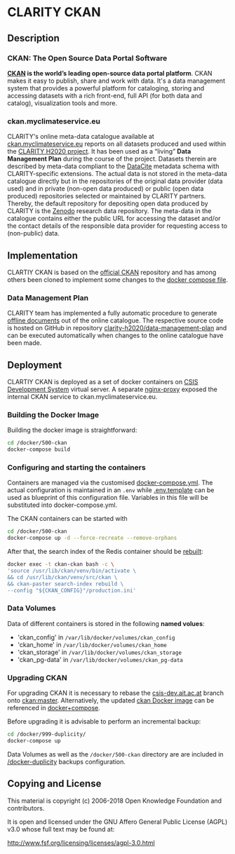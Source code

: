 # CLARITY CKAN

## Description

### CKAN: The Open Source Data Portal Software

**[CKAN](http://ckan.org/) is the world’s leading open-source data portal platform**.
CKAN makes it easy to publish, share and work with data. It's a data management
system that provides a powerful platform for cataloging, storing and accessing
datasets with a rich front-end, full API (for both data and catalog), visualization
tools and more.

### ckan.myclimateservice.eu

CLARITY's online meta-data catalogue available at [ckan.myclimateservice.eu](https://ckan.myclimateservice.eu/) reports on all datasets produced and used within the [CLARITY H2020 project](https://clarity-h2020.eu/). It has been used as a “living” **Data Management Plan** during the course of the project. Datasets therein are described by meta-data compliant to the [DataCite](https://datacite.org/)  metadata schema with CLARITY-specific extensions. The actual data is not stored in the meta-data catalogue directly but in the repositories of the original data provider (data used) and in private (non-open data produced) or public (open data produced) repositories selected or maintained by CLARITY partners. Thereby, the default repository for depositing open data produced by CLARITY is the [Zenodo](https://zenodo.org/communities/clarity) research data repository. The meta-data in the catalogue contains either the public URL for accessing the dataset and/or the contact details of the responsible data provider for requesting access to (non-public) data.

## Implementation 

CLARTIY CKAN is based on the [official CKAN](https://github.com/ckan/ckan) repository and has among others been cloned to implement some changes to the [docker compose file](https://github.com/clarity-h2020/ckan/blob/csis-dev.ait.ac.at/contrib/docker/docker-compose.yml).

### Data Management Plan

CLARITY team has implemented a fully automatic procedure to generate [offline documents](https://github.com/clarity-h2020/data-management-plan/releases) out of the online catalogue. The respective source code is hosted on GitHub in repository [clarity-h2020/data-management-plan](https://github.com/clarity-h2020/data-management-plan/) and can be executed automatically when changes to the online catalogue have been made. 

## Deployment

CLARTIY CKAN is deployed as a set of docker containers on [CSIS Development System](https://github.com/clarity-h2020/csis#csis-development-system) virtual server. A separate [nginx-proxy](https://github.com/clarity-h2020/docker-compose-letsencrypt-nginx-proxy-companion/tree/csis-dev.ait.ac.at) exposed the internal CKAN service to ckan.myclimateservice.eu. 

### Building the Docker Image

Building the docker image is straightforward:

```sh
cd /docker/500-ckan
docker-compose build
```

### Configuring and starting the containers
Containers are managed via the customised [docker-compose.yml](https://github.com/clarity-h2020/ckan/blob/csis-dev.ait.ac.at/contrib/docker/docker-compose.yml). The actual configuration is maintained in an `.env` while [.env.template](https://github.com/clarity-h2020/ckan/blob/csis-dev.ait.ac.at/contrib/docker/.env.template) can be used as blueprint of this configuration file. Variables in this file will be substituted into docker-compose.yml.

The CKAN containers can be started with

```sh
cd /docker/500-ckan
docker-compose up -d --force-recreate --remove-orphans
```

After that, the search index of the Redis container should be [rebuilt](https://github.com/clarity-h2020/ckan/issues/11):

```sh
docker exec -t ckan-ckan bash -c \
'source /usr/lib/ckan/venv/bin/activate \
&& cd /usr/lib/ckan/venv/src/ckan \
&& ckan-paster search-index rebuild \
--config "${CKAN_CONFIG}"/production.ini'
```
### Data Volumes

Data of different containers is stored in the following **named volues**:

- 'ckan_config' in `/var/lib/docker/volumes/ckan_config`
- 'ckan_home' in `/var/lib/docker/volumes/ckan_home`
- 'ckan_storage' in `/var/lib/docker/volumes/ckan_storage`
- 'ckan_pg-data' in `/var/lib/docker/volumes/ckan_pg-data`

### Upgrading CKAN

For upgrading CKAN it is necessary to rebase the [csis-dev.ait.ac.at](https://github.com/clarity-h2020/ckan/tree/csis-dev.ait.ac.at) branch onto [ckan:master](https://github.com/ckan/ckan/compare/master...clarity-h2020:csis-dev.ait.ac.at). Alternatively, the updated [ckan Docker image](https://hub.docker.com/r/ckan/ckan) can be referenced in [docker+compose](https://github.com/clarity-h2020/ckan/blob/csis-dev.ait.ac.at/contrib/docker/docker-compose.yml).

Before upgrading it is advisable to perform an incremental backup:

```sh
cd /docker/999-duplicity/
docker-compose up
```

Data Volumes as well as the `/docker/500-ckan` directory are are included in [/docker-duplicity](https://github.com/clarity-h2020/docker-duplicity/tree/csis-dev.ait.ac.at) backups configuration.

## Copying and License

This material is copyright (c) 2006-2018 Open Knowledge Foundation and contributors.

It is open and licensed under the GNU Affero General Public License (AGPL) v3.0
whose full text may be found at:

http://www.fsf.org/licensing/licenses/agpl-3.0.html
